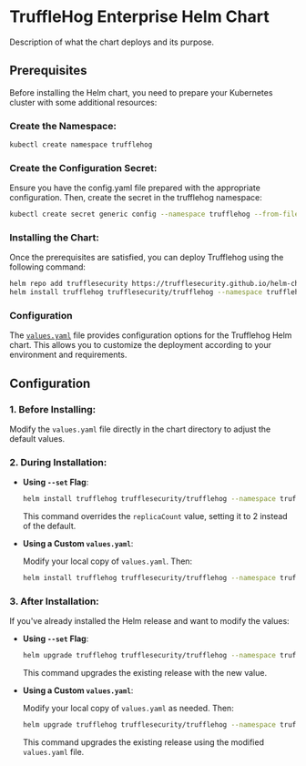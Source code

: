 # TruffleHog Enterprise Helm Chart

Description of what the chart deploys and its purpose.

## Prerequisites

Before installing the Helm chart, you need to prepare your Kubernetes cluster with some additional resources:

### Create the Namespace:

```bash
kubectl create namespace trufflehog
```

### Create the Configuration Secret:

Ensure you have the config.yaml file prepared with the appropriate configuration. Then, create the secret in the trufflehog namespace:

```bash
kubectl create secret generic config --namespace trufflehog --from-file=config.yaml=/path/to/config.yaml
```

### Installing the Chart:

Once the prerequisites are satisfied, you can deploy Trufflehog using the following command:

```bash
helm repo add trufflesecurity https://trufflesecurity.github.io/helm-charts
helm install trufflehog trufflesecurity/trufflehog --namespace trufflehog
```

### Configuration

The [`values.yaml`](values.yaml) file provides configuration options for the Trufflehog Helm chart. This allows you to customize the deployment according to your environment and requirements.

## Configuration

### 1. Before Installing:

Modify the `values.yaml` file directly in the chart directory to adjust the default values.

### 2. During Installation:

- **Using `--set` Flag**:

  ```bash
  helm install trufflehog trufflesecurity/trufflehog --namespace trufflehog --set replicaCount=2
  ```

  This command overrides the `replicaCount` value, setting it to 2 instead of the default.

- **Using a Custom `values.yaml`**:

  Modify your local copy of `values.yaml`. Then:

  ```bash
  helm install trufflehog trufflesecurity/trufflehog --namespace trufflehog -f /path/to/your/values.yaml
  ```

### 3. After Installation:

If you've already installed the Helm release and want to modify the values:

- **Using `--set` Flag**:

  ```bash
  helm upgrade trufflehog trufflesecurity/trufflehog --namespace trufflehog --set replicaCount=3
  ```

  This command upgrades the existing release with the new value.

- **Using a Custom `values.yaml`**:

  Modify your local copy of `values.yaml` as needed. Then:

  ```bash
  helm upgrade trufflehog trufflesecurity/trufflehog --namespace trufflehog -f /path/to/your/values.yaml
  ```

  This command upgrades the existing release using the modified `values.yaml` file.
